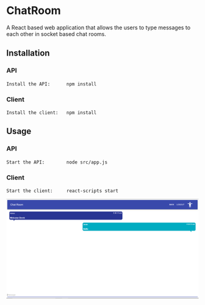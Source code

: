# ChatRoom
A React based web application that allows the users to type messages to each other in socket based chat rooms.

## Installation

### API
```
Install the API:      npm install
```

### Client
```
Install the client:   npm install
```

## Usage

### API
```
Start the API:        node src/app.js
```

### Client
```
Start the client:     react-scripts start
```

![screenshot](screenshot.png)
